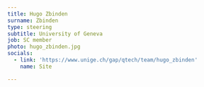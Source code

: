 ```yaml
---
title: Hugo Zbinden
surname: Zbinden
type: steering
subtitle: University of Geneva
job: SC member
photo: hugo_zbinden.jpg
socials:
  - link: 'https://www.unige.ch/gap/qtech/team/hugo_zbinden'
    name: Site

---
```

